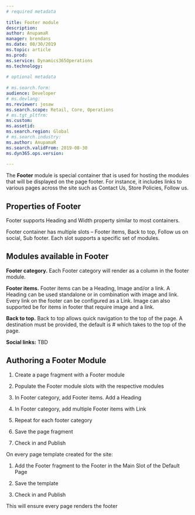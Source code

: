 ```yaml
---
# required metadata
 
title: Footer module
description:  
author: AnupamaR
manager: brendans
ms.date: 08/30/2019
ms.topic: article
ms.prod: 
ms.service: Dynamics365Operations
ms.technology: 
 
# optional metadata
 
# ms.search.form: 
audience: Developer
# ms.devlang: 
ms.reviewer: josaw
ms.search.scope: Retail, Core, Operations
# ms.tgt_pltfrm: 
ms.custom: 
ms.assetid: 
ms.search.region: Global
# ms.search.industry: 
ms.author: AnupamaR
ms.search.validFrom: 2019-08-30
ms.dyn365.ops.version: 
 
---
```



The **Footer** module is special container that is used for hosting the modules that will be displayed on the page footer. For instance, it includes links to various pages across the site such as Contact Us, Store Policies, Follow us.

## Properties of Footer

Footer supports Heading and Width property similar to most containers. 

Footer container has multiple slots – Footer items, Back to top, Follow us on social, Sub footer.   Each slot supports a specific set of modules.

## Modules available in Footer

**Footer category.** Each Footer category will render as a column in the footer module. 

**Footer items.** Footer items can be a Heading, Image and/or a link. A Heading can be used standalone or in combination with image and link. Every link on the footer can be configured as a Link. Image can also supported be for items in footer that require image and a link.

**Back to top.** Back to top allows quick navigation to the top of the page. A destination must be provided, the default is # which takes to the top of the page.

**Social links:** TBD

## Authoring a Footer Module

1. Create a page fragment with a Footer module

2. Populate the Footer module slots with the respective modules

3. In Footer category, add Footer items. Add a Heading

4. In Footer category, add multiple Footer items with Link

5. Repeat for each footer category

6. Save the page fragment

7. Check in and Publish

On every page template created for the site:

1. Add the Footer fragment to the Footer in the Main Slot of the Default Page

2. Save the template

3. Check in and Publish

This will ensure every page renders the footer
